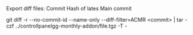 Export diff files:
Commit Hash of lates Main commit

git diff -r --no-commit-id --name-only --diff-filter=ACMR \<commit> | tar -czf ../controllpanelgg-monthly-addon/file.tgz -T -
